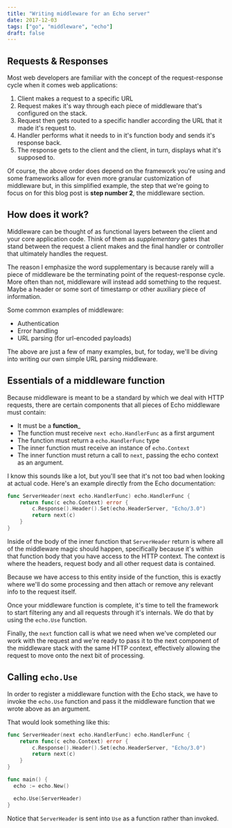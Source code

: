 ```yaml
---
title: "Writing middleware for an Echo server"
date: 2017-12-03
tags: ["go", "middleware", "echo"]
draft: false
---
```


## Requests & Responses

Most web developers are familiar with the concept of the request-response cycle
when it comes web applications:

1. Client makes a request to a specific URL
2. Request makes it's way through each piece of middleware that's configured
on the stack.
3. Request then gets routed to a specific handler according the URL that it made
it's request to.
4. Handler performs what it needs to in it's function body and sends it's
response back.
5. The response gets to the client and the client, in turn, displays what it's
supposed to.

Of course, the above order does depend on the framework you're using and some
frameworks allow for even more granular customization of middleware but, in this
simplified example, the step that we're going to focus on for this blog post is
__step number 2__, the middleware section.

## How does it work?

Middleware can be thought of as functional layers between the client and your
core application code. Think of them as *supplementary* gates that stand between
the request a client makes and the final handler or controller that ultimately
handles the request.

The reason I emphasize the word supplementary is because rarely will a piece of
middleware be the terminating point of the request-response cycle. More often
than not, middleware will instead add something to the request. Maybe a header
or some sort of timestamp or other auxiliary piece of information.

Some common examples of middleware:
- Authentication
- Error handling
- URL parsing (for url-encoded payloads)

The above are just a few of many examples, but, for today, we'll be diving into
writing our own simple URL parsing middleware.

## Essentials of a middleware function

Because middleware is meant to be a standard by which we deal with HTTP
requests, there are certain components that all pieces of Echo middleware must
contain:

* It must be a __function___
* The function must receive `next echo.HandlerFunc` as a first argument
* The function must return a `echo.HandlerFunc` type
* The inner function must receive an instance of `echo.Context`
* The inner function must return a call to `next`, passing the echo context as
  an argument.

I know this sounds like a lot, but you'll see that it's not too bad when looking
at actual code. Here's an example directly from the Echo documentation:

```go
func ServerHeader(next echo.HandlerFunc) echo.HandlerFunc {
	return func(c echo.Context) error {
		c.Response().Header().Set(echo.HeaderServer, "Echo/3.0")
		return next(c)
	}
}
```

Inside of the body of the inner function that `ServerHeader` return is where all
of the middleware magic should happen, specifically because it's within that
function body that you have access to the HTTP context. The context is where the
headers, request body and all other request data is contained.

Because we have access to this entity inside of the function, this is exactly
where we'll do some processing and then attach or remove any relevant info to
the request itself.

Once your middleware function is complete, it's time to tell the framework to
start filtering any and all requests through it's internals. We do that by
using the `echo.Use` function.

Finally, the `next` function call is what we need when we've completed our work
with the request and we're ready to pass it to the next component of the
middleware stack with the same HTTP context, effectively allowing the request
to move onto the next bit of processing.

## Calling `echo.Use`

In order to register a middleware function with the Echo stack, we have to
invoke the `echo.Use` function and pass it the middleware function that we
wrote above as an argument.

That would look something like this:

```go
func ServerHeader(next echo.HandlerFunc) echo.HandlerFunc {
	return func(c echo.Context) error {
		c.Response().Header().Set(echo.HeaderServer, "Echo/3.0")
		return next(c)
	}
}

func main() {
  echo := echo.New()

  echo.Use(ServerHeader)
}
```

Notice that `ServerHeader` is sent into `Use` as a function rather than invoked.
